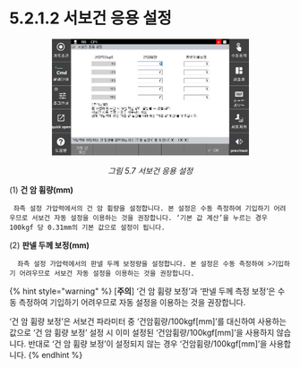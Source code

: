 ﻿# 5.2.1.2 서보건 응용 설정


<p align=center>
<img src="../../../.gitbook/assets/image (6).png" width="70%"></img>
<em><p align="center">그림 5.7 서보건 응용 설정</p></em>
</p>


(1)  **건 암 휨량(mm)**

     좌측 설정 가압력에서의 건 암 휨량을 설정합니다. 본 설정은 수동 측정하여 기입하기 어려우므로 서보건 자동 설정을 이용하는 것을 권장합니다. ‘기본 값 계산’을 누르는 경우 100kgf 당 0.31mm의 기본 값으로 설정이 됩니다.
 
(2)  **판넬 두께 보정(mm)**

      좌측 설정 가압력에서의 판넬 두께 보정량을 설정합니다. 본 설정은 수동 측정하여 >기입하기 어려우므로 서보건 자동 설정을 이용하는 것을 권장합니다.

{% hint style="warning" %}
[**주의**]   ‘건 암 휨량 보정’과 ‘판넬 두께 측정 보정’은 수동 측정하여 기입하기 어려우므로 자동 설정을 이용하는 것을 권장합니다.

‘건 암 휨량 보정’은 서보건 파라미터 중 ‘건암휨량/100kgf\[mm]’를 대신하여 사용하는 값으로 ‘건 암 휨량 보정’ 설정 시 이미 설정된 ‘건암휨량/100kgf\[mm]’을 사용하지 않습니다. 반대로 ‘건 암 휨량 보정’이 설정되지 않는 경우 ‘건암휨량/100kgf\[mm]’을 사용합니다.
{% endhint %}
